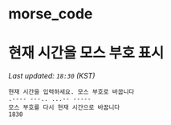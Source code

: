 # morse_code
# 현재 시간을 모스 부호 표시
<!-- MORSE_TIME_START -->
_Last updated: `18:30` (KST)_

```
현재 시간을 입력하세요. 모스 부호로 바꿉니다
.---- ---.. ...-- -----
모스 부호를 다시 현재 시간으로 바꿉니다
1830
```
<!-- MORSE_TIME_END -->
